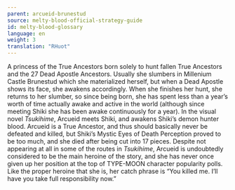 ```yaml
---
parent: arcueid-brunestud
source: melty-blood-official-strategy-guide
id: melty-blood-glossary
language: en
weight: 3
translation: "RHuot"
---
```


A princess of the True Ancestors born solely to hunt fallen True Ancestors and the 27 Dead Apostle Ancestors. Usually she slumbers in Millenium Castle Brunestud which she materialized herself, but when a Dead Apostle shows its face, she awakens accordingly. When she finishes her hunt, she returns to her slumber, so since being born, she has spent less than a year’s worth of time actually awake and active in the world (although since meeting Shiki she has been awake continuously for a year). In the visual novel *Tsukihime*, Arcueid meets Shiki, and awakens Shiki’s demon hunter blood. Arcueid is a True Ancestor, and thus should basically never be defeated and killed, but Shiki’s Mystic Eyes of Death Perception proved to be too much, and she died after being cut into 17 pieces. Despite not appearing at all in some of the routes in *Tsukihime*, Arcueid is undoubtedly considered to be the main heroine of the story, and she has never once given up her position at the top of TYPE-MOON character popularity polls. Like the proper heroine that she is, her catch phrase is “You killed me. I’ll have you take full responsibility now.”
